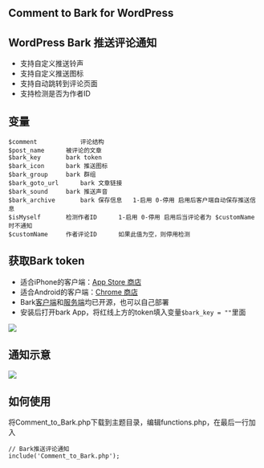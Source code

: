 ## Comment to Bark for WordPress
## WordPress Bark 推送评论通知
- 支持自定义推送铃声
-  支持自定义推送图标
-  支持自动跳转到评论页面
-  支持检测是否为作者ID

## 变量
```
$comment	    	评论结构
$post_name		被评论的文章
$bark_key		bark token
$bark_icon		bark 推送图标
$bark_group		bark 群组
$bark_goto_url		bark 文章链接
$bark_sound		bark 推送声音
$bark_archive		bark 保存信息	1-启用 0-停用 启用后客户端自动保存推送信息
$isMyself		检测作者ID      1-启用 0-停用 启用后当评论者为 $customName 时不通知 
$customName		作者评论ID      如果此值为空，则停用检测
 ```

## 获取Bark token
- 适合iPhone的客户端：[App Store 商店](https://itunes.apple.com/cn/app/bark-customed-notifications/id1403753865 "App Store 商店")
- 适合Android的客户端：[Chrome 商店](https://chrome.google.com/webstore/detail/bark/pmlkbdbpglkgbgopghdcmohdcmladeii "Chrome 商店")
- Bark[客户端](https://github.com/Finb/Bark "客户端")和[服务端](https://github.com/Finb/go-tools "服务端")均已开源，也可以自己部署
- 安装后打开bark App，将红线上方的token填入变量```$bark_key = ""```里面

![](https://cheen.cn/wp-content/uploads/2022/01/bark.jpg)

## 通知示意
![](https://cheen.cn/wp-content/cache/theme-thumbnail/972d5c32a9f2628acb4e93828cd3ce26-680-170.jpg)


## 如何使用
将Comment_to_Bark.php下载到主题目录，编辑functions.php，在最后一行加入
```
// Bark推送评论通知 
include('Comment_to_Bark.php');
```
